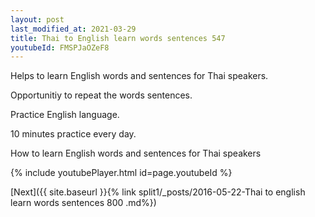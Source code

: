```yaml
---
layout: post
last_modified_at: 2021-03-29
title: Thai to English learn words sentences 547 
youtubeId: FMSPJaOZeF8
---
```

 
 
Helps to learn English words and sentences for Thai speakers.

Opportunitiy to repeat the words sentences. 

Practice English language. 
 
10 minutes practice every day. 
 
How to learn English words and sentences for Thai speakers 
 
{% include youtubePlayer.html id=page.youtubeId %}
 
 
[Next]({{ site.baseurl }}{% link  split1/_posts/2016-05-22-Thai to english learn words sentences 800 .md%})
 
